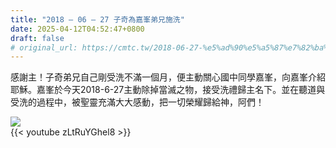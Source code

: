```yaml
---
title: "2018 – 06 – 27 子奇為嘉峯弟兄施洗"
date: 2025-04-12T04:52:47+0800
draft: false
# original_url: https://cmtc.tw/2018-06-27-%e5%ad%90%e5%a5%87%e7%82%ba%e5%98%89%e5%b3%af%e5%bc%9f%e5%85%84%e6%96%bd%e6%b4%97
---
```




感謝主！子奇弟兄自己剛受洗不滿一個月，便主動關心國中同學嘉峯，向嘉峯介紹耶穌。嘉峯於今天2018-6-27主動除掉當滅之物，接受洗禮歸主名下。並在聽道與受洗的過程中，被聖靈充滿大大感動，把一切榮耀歸給神，阿們！

![](/images/嘉峯弟兄受洗.png)
<br>
{{< youtube zLtRuYGhel8 >}}
